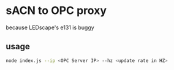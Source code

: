 # sACN to OPC proxy
because LEDscape's e131 is buggy

## usage
```bash
node index.js --ip <OPC Server IP> --hz <update rate in HZ>
```

